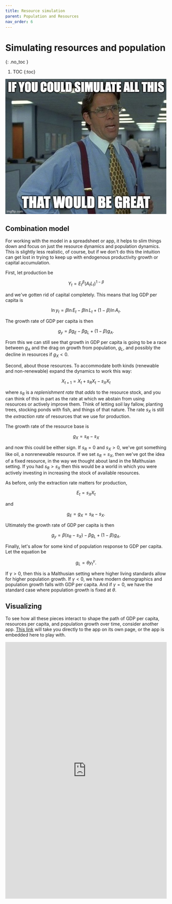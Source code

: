 ```yaml
---
title: Resource simulation
parent: Population and Resources
nav_order: 6
---
```


# Simulating resources and population
{: .no_toc }

1. TOC 
{:toc}

![Meme](meme_simulate.png)

## Combination model
For working with the model in a spreadsheet or app, it helps to slim things down and focus on just the resource dynamics and population dynamics. This is slightly less realistic, of course, but if we don't do this the intuition can get lost in trying to keep up with endogenous productivity growth or capital accumulation.

First, let production be

$$
Y_t = E_t^{\beta}(A_t L_t)^{1-\beta}
$$

and we've gotten rid of capital completely. This means that log GDP per capita is 

$$
\ln y_t = \beta \ln E_t - \beta \ln L_t + (1-\beta)\ln A_t.
$$

The growth rate of GDP per capita is then

$$
g_y = \beta g_E - \beta g_L + (1-\beta) g_A.
$$

From this we can still see that growth in GDP per capita is going to be a race between $g_A$ and the drag on growth from population, $g_L$, and possibly the decline in resources if $g_X<0$. 

Second, about those resources. To accommodate both kinds (renewable and non-renewable) expand the dynamics to work this way:

$$
X_{t+1} = X_t + s_R X_t - s_X X_t
$$

where $s_R$ is a *replenishment rate* that *adds* to the resource stock, and you can think of this in part as the rate at which we abstain from using resources or actively improve them. Think of letting soil lay fallow, planting trees, stocking ponds with fish, and things of that nature. The rate $s_X$ is still the *extraction rate* of resources that we use for production. 

The growth rate of the resource base is 

$$
g_X = s_R - s_X
$$

and now this could be either sign. If $s_R = 0$ and $s_X>0$, we've got something like oil, a nonrenewable resource. If we set $s_R = s_X$, then we've got the idea of a fixed resource, in the way we thought about land in the Malthusian setting. If you had $s_R>s_X$ then this would be a world in which you were actively investing in increasing the stock of available resources.

As before, only the extraction rate matters for production,

$$
E_t = s_X X_t
$$

and 

$$
g_E = g_X = s_R - s_X.
$$

Ultimately the growth rate of GDP per capita is then 

$$
g_y = \beta (s_R - s_X) - \beta g_L + (1-\beta) g_A.
$$

Finally, let's allow for some kind of population response to GDP per capita. Let the equation be

$$
g_L = \theta y_t^{\gamma}.
$$

If $\gamma>0$, then this is a Malthusian setting where higher living standards allow for higher population growth. If $\gamma<0$, we have modern demographics and population growth falls with GDP per capita. And if $\gamma=0$, we have the standard case where population growth is fixed at $\theta$.

## Visualizing
To see how all these pieces interact to shape the path of GDP per capita, resources per capita, and population growth over time, consider another app. <a href="https://dietzvollrath.shinyapps.io/PopBasic/" target="_blank">This link</a> will take you directly to the app on its own page, or the app is embedded here to play with.

<iframe height="800" width="100%" frameborder="no" src="https://dietzvollrath.shinyapps.io/PopBasic/"> </iframe>